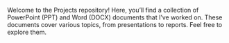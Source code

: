 Welcome to the Projects repository! Here, you’ll find a collection of PowerPoint (PPT) and Word (DOCX) documents that I’ve worked on. These documents cover various topics, from presentations to reports. Feel free to explore them.
